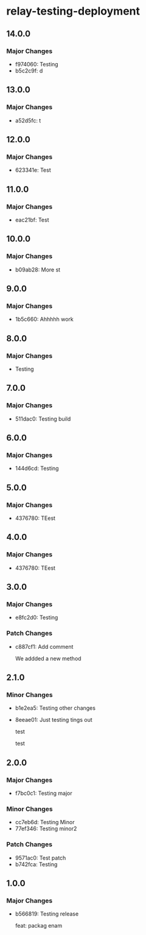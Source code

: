 # relay-testing-deployment

## 14.0.0

### Major Changes

- f974060: Testing
- b5c2c9f: d

## 13.0.0

### Major Changes

- a52d5fc: t

## 12.0.0

### Major Changes

- 623341e: Test

## 11.0.0

### Major Changes

- eac21bf: Test

## 10.0.0

### Major Changes

- b09ab28: More st

## 9.0.0

### Major Changes

- 1b5c660: Ahhhhh work

## 8.0.0

### Major Changes

- Testing

## 7.0.0

### Major Changes

- 511dac0: Testing build

## 6.0.0

### Major Changes

- 144d6cd: Testing

## 5.0.0

### Major Changes

- 4376780: TEest

## 4.0.0

### Major Changes

- 4376780: TEest

## 3.0.0

### Major Changes

- e8fc2d0: Testing

### Patch Changes

- c887cf1: Add comment

  We addded a new method

## 2.1.0

### Minor Changes

- b1e2ea5: Testing other changes
- 8eeae01: Just testing tings out

  test

  test

## 2.0.0

### Major Changes

- f7bc0c1: Testing major

### Minor Changes

- cc7eb6d: Testing Minor
- 77ef346: Testing minor2

### Patch Changes

- 9571ac0: Test patch
- b742fca: Testing

## 1.0.0

### Major Changes

- b566819: Testing release

  feat: packag enam
